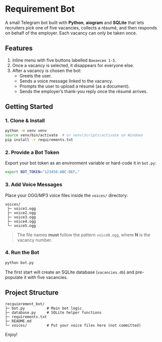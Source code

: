 # Requirement Bot

A small Telegram bot built with **Python**, **aiogram** and **SQLite** that lets recruiters pick one of five vacancies, collects a résumé, and then responds on behalf of the employer. Each vacancy can only be taken once.

## Features

1. Inline menu with five buttons labelled `Вакансия 1-5`.
2. Once a vacancy is selected, it disappears for everyone else.
3. After a vacancy is chosen the bot:
   * Greets the user.
   * Sends a voice message linked to the vacancy.
   * Prompts the user to upload a résumé (as a document).
   * Sends the employer’s thank-you reply once the résumé arrives.

## Getting Started

### 1. Clone & Install

```bash
python -m venv venv
source venv/bin/activate  # or venv\Scripts\activate on Windows
pip install -r requirements.txt
```

### 2. Provide a Bot Token

Export your bot token as an environment variable or hard-code it in `bot.py`:

```bash
export BOT_TOKEN="123456:ABC-DEF…"
```

### 3. Add Voice Messages

Place your OGG/MP3 voice files inside the `voices/` directory:

```
voices/
 ├─ voice1.ogg
 ├─ voice2.ogg
 ├─ voice3.ogg
 ├─ voice4.ogg
 └─ voice5.ogg
```

> The file names **must** follow the pattern `voiceN.ogg`, where **N** is the vacancy number.

### 4. Run the Bot

```bash
python bot.py
```

The first start will create an SQLite database (`vacancies.db`) and pre-populate it with five vacancies.

## Project Structure

```
recquierement_bot/
├─ bot.py          # Main bot logic
├─ database.py     # SQLite helper functions
├─ requirements.txt
├─ README.md
└─ voices/         # Put your voice files here (not committed)
```

Enjoy! 